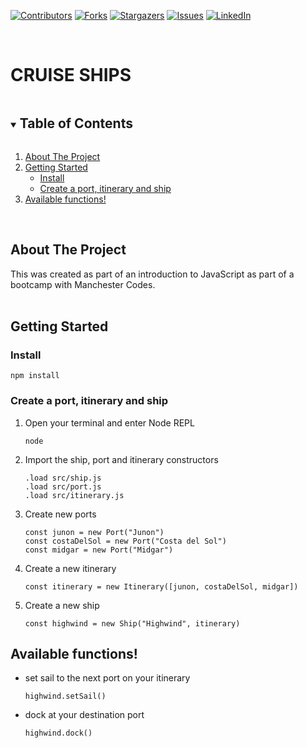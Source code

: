 [![Contributors][contributors-shield]][contributors-url]
[![Forks][forks-shield]][forks-url]
[![Stargazers][stars-shield]][stars-url]
[![Issues][issues-shield]][issues-url]
[![LinkedIn][linkedin-shield]][linkedin-url]

<br />
<p align="center">
  <h1 style="text-transform: uppercase;">Cruise Ships</h1>
</p>

<details open="open">
  <summary><h2 style="display: inline-block">Table of Contents</h2></summary>
  <ol>
    <li>
      <a href="#about-the-project">About The Project</a>
    </li>
    <li>
      <a href="#getting-started">Getting Started</a>
      <ul>
        <li><a href="#install">Install</a></li>
        <li><a href="#create-a-pet">Create a port, itinerary and ship</a></li>
      </ul>
    </li>
    <li>
      <a href="#available-functions">Available functions!</a>
    </li>
  </ol>
</details>
<br />

## About The Project
This was created as part of an introduction to JavaScript as part of a bootcamp with Manchester Codes. 
<br />
<br />

## Getting Started

### Install
  ```
  npm install
  ```
### Create a port, itinerary and ship
1. Open your terminal and enter Node REPL
    ```
    node
    ```
2. Import the ship, port and itinerary constructors
    ```
    .load src/ship.js
    .load src/port.js
    .load src/itinerary.js
    ```
3. Create new ports
    ```
    const junon = new Port("Junon")
    const costaDelSol = new Port("Costa del Sol")
    const midgar = new Port("Midgar")
    ```

4. Create a new itinerary
    ```
    const itinerary = new Itinerary([junon, costaDelSol, midgar])
    ```

4. Create a new ship
    ```
    const highwind = new Ship("Highwind", itinerary)
    ```

## Available functions!
* set sail to the next port on your itinerary
    ```
    highwind.setSail()
    ```
* dock at your destination port
    ```
    highwind.dock()
    ```


<!-- MARKDOWN LINKS & IMAGES -->
[contributors-shield]: https://img.shields.io/github/contributors/GhostPhayce/cruise-ships.svg?style=for-the-badge
[contributors-url]: https://github.com/GhostPhayce/cruise-ships/graphs/contributors
[forks-shield]: https://img.shields.io/github/forks/GhostPhayce/cruise-ships.svg?style=for-the-badge
[forks-url]: https://github.com/GhostPhayce/cruise-ships/network/members
[stars-shield]: https://img.shields.io/github/stars/GhostPhayce/cruise-ships.svg?style=for-the-badge
[stars-url]: https://github.com/GhostPhayce/cruise-ships/stargazers
[issues-shield]: https://img.shields.io/github/issues/GhostPhayce/cruise-ships.svg?style=for-the-badge
[issues-url]: https://github.com/GhostPhayce/cruise-ships/issues
[license-shield]: https://img.shields.io/github/license/GhostPhayce/cruise-ships.svg?style=for-the-badge
[license-url]: https://github.com/GhostPhayce/cruise-ships/blob/master/LICENSE.txt
[linkedin-shield]: https://img.shields.io/badge/-LinkedIn-black.svg?style=for-the-badge&logo=linkedin&colorB=555
[linkedin-url]: https://www.linkedin.com/in/thomas-ramsden-95894013b